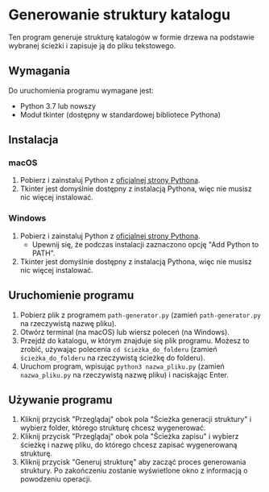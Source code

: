 # Generowanie struktury katalogu

Ten program generuje strukturę katalogów w formie drzewa na podstawie wybranej ścieżki i zapisuje ją do pliku tekstowego.

## Wymagania

Do uruchomienia programu wymagane jest:

* Python 3.7 lub nowszy
* Moduł tkinter (dostępny w standardowej bibliotece Pythona)

## Instalacja

### macOS

1. Pobierz i zainstaluj Python z [oficjalnej strony Pythona](https://www.python.org/downloads/).
2. Tkinter jest domyślnie dostępny z instalacją Pythona, więc nie musisz nic więcej instalować.

### Windows

1. Pobierz i zainstaluj Python z [oficjalnej strony Pythona](https://www.python.org/downloads/).
   * Upewnij się, że podczas instalacji zaznaczono opcję "Add Python to PATH".
2. Tkinter jest domyślnie dostępny z instalacją Pythona, więc nie musisz nic więcej instalować.

## Uruchomienie programu

1. Pobierz plik z programem `path-generator.py` (zamień `path-generator.py` na rzeczywistą nazwę pliku).
2. Otwórz terminal (na macOS) lub wiersz poleceń (na Windows).
3. Przejdź do katalogu, w którym znajduje się plik programu. Możesz to zrobić, używając polecenia `cd ścieżka_do_folderu` (zamień `ścieżka_do_folderu` na rzeczywistą ścieżkę do folderu).
4. Uruchom program, wpisując `python3 nazwa_pliku.py` (zamień `nazwa_pliku.py` na rzeczywistą nazwę pliku) i naciskając Enter.

## Używanie programu

1. Kliknij przycisk "Przeglądaj" obok pola "Ścieżka generacji struktury" i wybierz folder, którego strukturę chcesz wygenerować.
2. Kliknij przycisk "Przeglądaj" obok pola "Ścieżka zapisu" i wybierz ścieżkę i nazwę pliku, do którego chcesz zapisać wygenerowaną strukturę.
3. Kliknij przycisk "Generuj strukturę" aby zacząć proces generowania struktury. Po zakończeniu zostanie wyświetlone okno z informacją o powodzeniu operacji.
